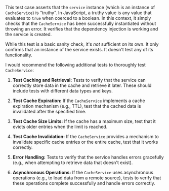 This test case asserts that the `service` instance (which is an instance of `CacheService`) is “truthy”. In JavaScript, a truthy value is any value that evaluates to `true` when coerced to a boolean. In this context, it simply checks that the `CacheService` has been successfully instantiated without throwing an error. It verifies that the dependency injection is working and the service is created.

While this test is a basic sanity check, it's *not* sufficient on its own. It only confirms that an instance of the service exists. It doesn't test any of its functionality.

I would recommend the following additional tests to thoroughly test `CacheService`:

1.  **Test Caching and Retrieval:** Tests to verify that the service can correctly store data in the cache and retrieve it later.  These should include tests with different data types and keys.

2.  **Test Cache Expiration:** If the `CacheService` implements a cache expiration mechanism (e.g., TTL), test that the cached data is invalidated after the specified time.

3.  **Test Cache Size Limits:** If the cache has a maximum size, test that it evicts older entries when the limit is reached.

4.  **Test Cache Invalidation:** If the `CacheService` provides a mechanism to invalidate specific cache entries or the entire cache, test that it works correctly.

5.  **Error Handling:** Tests to verify that the service handles errors gracefully (e.g., when attempting to retrieve data that doesn't exist).

6.  **Asynchronous Operations:** If the `CacheService` uses asynchronous operations (e.g., to load data from a remote source), tests to verify that these operations complete successfully and handle errors correctly.